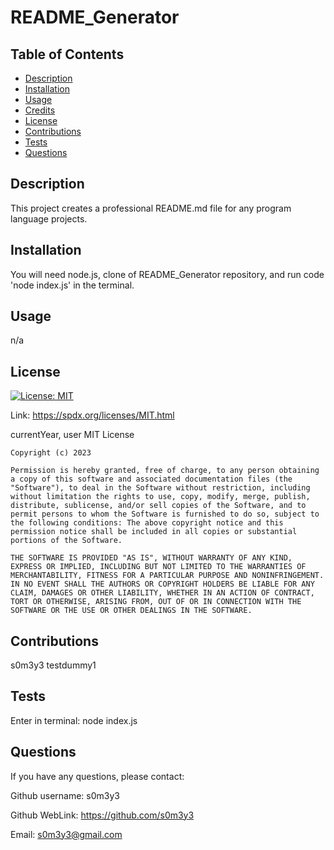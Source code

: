 
  # README_Generator

  ## Table of Contents
  - [Description](#description)
  - [Installation](#installation)
  - [Usage](#usage)
  - [Credits](#credits)
  - [License](#license)
  - [Contributions](#Contributions)
  - [Tests](#tests)
  - [Questions](#questions)
  
  ## Description
  This project creates a professional README.md file for any program language projects. 

  ## Installation
  You will need node.js, clone of README_Generator repository, and run code 'node index.js' in the terminal.

  ## Usage
  n/a

  ## License
  [![License: MIT](https://img.shields.io/badge/License-MIT-yellow.svg)](https://opensource.org/licenses/MIT)

  Link: https://spdx.org/licenses/MIT.html

  currentYear, user
  MIT License

    Copyright (c) 2023 
    
    Permission is hereby granted, free of charge, to any person obtaining a copy of this software and associated documentation files (the "Software"), to deal in the Software without restriction, including without limitation the rights to use, copy, modify, merge, publish, distribute, sublicense, and/or sell copies of the Software, and to permit persons to whom the Software is furnished to do so, subject to the following conditions: The above copyright notice and this permission notice shall be included in all copies or substantial portions of the Software.
    
    THE SOFTWARE IS PROVIDED "AS IS", WITHOUT WARRANTY OF ANY KIND, EXPRESS OR IMPLIED, INCLUDING BUT NOT LIMITED TO THE WARRANTIES OF MERCHANTABILITY, FITNESS FOR A PARTICULAR PURPOSE AND NONINFRINGEMENT. IN NO EVENT SHALL THE AUTHORS OR COPYRIGHT HOLDERS BE LIABLE FOR ANY CLAIM, DAMAGES OR OTHER LIABILITY, WHETHER IN AN ACTION OF CONTRACT, TORT OR OTHERWISE, ARISING FROM, OUT OF OR IN CONNECTION WITH THE SOFTWARE OR THE USE OR OTHER DEALINGS IN THE SOFTWARE.

  ## Contributions
  s0m3y3 testdummy1

  ## Tests
  Enter in terminal:  node index.js 

  ## Questions
  If you have any questions, please contact: 


  Github username: s0m3y3 

  Github WebLink: https://github.com/s0m3y3 

  Email: s0m3y3@gmail.com
  